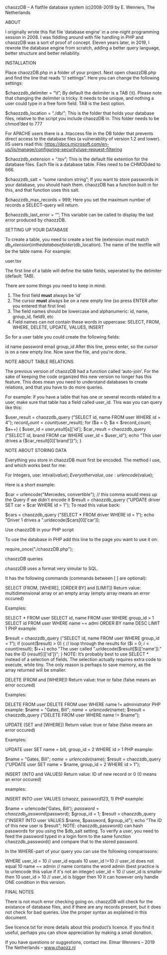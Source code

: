 chaozzDB – A flatfile database system
(c)2008-2019 by E. Wenners, The Netherlands

ABOUT

I originally wrote this flat file ‘database engine’ in a one-night programming session in 2008. I was fiddling around with file handling in PHP and chaozzDB was a sort of proof of concept. Eleven years later, in 2019, I rewrote the database engine from scratch, adding a better query language, better structure and better reliability.

 

INSTALLATION

Place chaozzDB.php in a folder of your project. Next open chaozzDB.php and find the line that reads “// settings”. Here you can change the following settings:

$chaozzdb_delimiter = “\t”;
By default the delimiter is a TAB (\t). Please note that changing the delimiter is tricky. It needs to be unique, and nothing a user could type in a free form field. TAB is the best option.

$chaozzdb_location = “./db/”;
This is the folder that holds your database files, relative to the script you include chaozzDB in. This folder needs to be chmod’ded to 777

For APACHE users there is a .htaccess file in the DB folder that prevents direct access to the database files (a vulnerability of version 1.2 and lower).
IIS users read this: https://docs.microsoft.com/en-us/iis/manage/configuring-security/use-request-filtering

$chaozzdb_extension = “.tsv”;
This is the default file extention for the database files. Each file is a database table. Files need to be CHMODded to 666.

$chaozzdb_salt = “some random string”;
If you want to store passwords in your database, you should hash them. chaozzDB has a function built in for this, and that function uses this salt.

$chaozzdb_max_records = 999;
Here you set the maximum number of records a SELECT-query will return.

$chaozzdb_last_error = “”;
This variable can be called to display the last error produced by chaozzDB.

 

SETTING UP YOUR DATABASE

To create a table, you need to create a text file (extension must match $db_extension) in the database folder ($db_location). The name of the textfile will be the table name.
For example:

user.tsv

The first line of a table will define the table fields, seperated by the delimiter (default: TAB).

There are some things you need to keep in mind:
1. The first field **must** always be ‘id’
2. The cursor **must** always be on a new empty line (so press ENTER after you entered that first line)
3. The field names should be lowercase and alphanumeric: id, name, group_id, field9, etc
4. Field names can not contain these words in uppercase:
SELECT, FROM, WHERE, DELETE, UPDATE, VALUES, INSERT

So for a user table you could create the following fields:

id	name	password	email	group_id
After this line, press enter, so the cursor is on a new empty line.
Now save the file, and you’re done.

 

NOTE ABOUT TABLE RELATIONS

The previous version of chaozzDB had a function called ‘auto-join’. For the sake of keeping the code organized this new version no longer has this feature. This does mean you need to understand databases to create relations, and that you have to do more queries.

For example: if you have a table that has one or several records related to a user, make sure that table has a field called user_id. This was you can query like this:

$user_result = chaozzdb_query ("SELECT id, name FROM user WHERE id = 4");
$record_count = count($user_result);
for ($a = 0; $a < $record_count; $a++)
{
	$user_id = $user_result[$a]['id'];
	$car_result = chaozzdb_query ("SELECT id, brand FROM car WHERE user_id = $user_id");
	echo "This user drives a {$car_result[0]['brand']}");
}
 

NOTE ABOUT STORING DATA

Everything you store in chaozzDB must first be encoded. The method I use, and which works best for me:

For Integers, use: intval($value);
Every other value, use: urlencode($value);

Here is a short example:

$car = urlencode("Mercedes, convertible"); // this comma would mess up the Query if we didn't encode it
$result = chaozzdb_query ("UPDATE driver SET car = $car WHERE id = 1");
To read this value back:

$cars = chaozzdb_query ("SELECT * FROM driver WHERE id = 1");
echo "Driver 1 drives a ".urldecode($cars[0]['car']);
 

Use chaozzDB in your PHP script

To use the database in PHP add this line to the page you want to use it on:

require_once("./chaozzDB.php");
 

chaozzDB queries

chaozzDB uses a format very simular to SQL.

It has the following commands (commands between [ ] are optional):

 

SELECT (FROM, [WHERE], [ORDER BY] and [LIMIT])
Return value: multidimensional array or an empty array (empty array means an error occured)

Examples:

SELECT * FROM user
SELECT id, name FROM user WHERE group_id > 1
SELECT id FROM user WHERE name ~= admi ORDER BY name DESC LIMIT 1
PHP example:

$result = chaozzdb_query ("SELECT id, name FROM user WHERE group_id = 1");
if (count($result) > 0)
{
	// loop through the results
	for ($i = 0; $i < count($result); $i++)
		echo "The user called ".urldecode($result[$i]['name'])." has the ID {$result[$i]['id']}";
}
NOTE: It’s probably best to use SELECT * instead of a selection of fields. The selection actually requires extra code to execute, while tiny. The only reason is perhaps to save memory, as the array returned will be smaller.

 

DELETE (FROM and [WHERE])
Return value: true or false (false means an error occured)

Examples:

DELETE FROM user
DELETE FROM user WHERE name != administrator
PHP example:
$name = "Gates, Bill";
$name = urlencode($name);
$result = chaozzdb_query ("DELETE FROM user WHERE name != $name");
 

UPDATE (SET and [WHERE])
Return value: true or false (false means an error occured)

Examples:

UPDATE user SET name = bill, group_id = 2 WHERE id > 1
PHP example:

$name = "Gates, Bill";
$name = urlencode($name);
$result = chaozzdb_query ("UPDATE user SET name = $name, group_id = 2 WHERE id > 1");
 

INSERT (INTO and VALUES)
Return value: ID of new record or 0 (0 means an error occured)

examples:

INSERT INTO user VALUES (chaozz, password123, 1)
PHP example:

$name = urlencode('Gates, Bill');
$password = chaozzdb_password ($password);
$group_id = 1;
$result = chaozzdb_query ("INSERT INTO user VALUES $name, $password, $group_id");
echo "The ID of this new user is $result";
NOTE: chaozzdb_password() can hash passwords for you using the $db_salt setting. To verify a user, you need to feed the password typed in a login form to the same function chaozzdb_password() and compare that to the stored password.

In the WHERE-part of your query you can use the following comparissons:

WHERE user_id = 10 // user_id equals 10
user_id !=10 // user_id does not equal 10
name ~= admin // name contains the word admin (best practice is to urlencode this value if it's not an integer)
user_id < 10 // user_id is smaller then 10
user_id > 10 // user_id is bigger then 10
It can however only handle ONE condition in this version.

 

FINAL NOTES

There is not much error checking going on. chaozzDB will check for the existance of database files, and if there are any records present, but it does not check for bad queries. Use the proper syntax as explained in this document.

See licence.txt for more details about this product’s licence.
If you find it useful, perhaps you can show appreciation by making a small donation.

If you have questions or suggestions, contact me.
Elmar Wenners – 2019 The Netherlands – www.chaozz.nl

